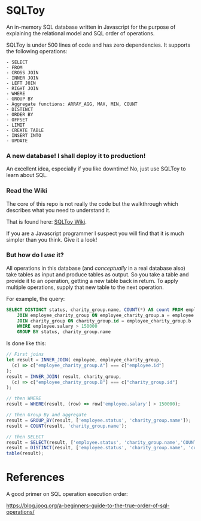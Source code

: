 # SQLToy

An in-memory SQL database written in Javascript for the purpose of explaining the relational model and SQL order of operations.

SQLToy is under 500 lines of code and has zero dependencies. It supports the following operations:

    - SELECT
    - FROM
    - CROSS JOIN
    - INNER JOIN
    - LEFT JOIN
    - RIGHT JOIN
    - WHERE
    - GROUP BY
    - Aggregate functions: ARRAY_AGG, MAX, MIN, COUNT
    - DISTINCT
    - ORDER BY
    - OFFSET
    - LIMIT
    - CREATE TABLE
    - INSERT INTO
    - UPDATE

### A new database! I shall deploy it to production!

An excellent idea, especially if you like downtime! No, just use SQLToy to learn about SQL.

### Read the Wiki

The core of this repo is not really the code but the walkthrough which describes what you need to understand it.

That is found here: [SQLToy Wiki](https://github.com/weinberg/SQLToy/wiki).

If you are a Javascript programmer I suspect you will find that it is much simpler than you think. Give it a look!

### But how do I _use_ it?

All operations in this database (and _conceptually_ in a real database also) take tables as input and produce tables as output. So you take a table and provide it to an operation, getting a new table back in return.  To apply multiple operations, supply that new table to the next operation.

For example, the query:

```SQL
SELECT DISTINCT status, charity_group.name, COUNT(*) AS count FROM employee
    JOIN employee_charity_group ON employee_charity_group.a = employee.id
    JOIN charity_group ON charity_group.id = employee_charity_group.b
    WHERE employee.salary > 150000
    GROUP BY status, charity_group.name
```

Is done like this:

```javascript
// First joins
let result = INNER_JOIN( employee, employee_charity_group,
  (c) => c["employee_charity_group.A"] === c["employee.id"]
);
result = INNER_JOIN( result, charity_group,
  (c) => c["employee_charity_group.B"] === c["charity_group.id"]
);

// then WHERE
result = WHERE(result, (row) => row['employee.salary'] > 150000);

// then Group By and aggregate
result = GROUP_BY(result, ['employee.status', 'charity_group.name']);
result = COUNT(result, 'charity_group.name');

// then SELECT
result = SELECT(result, ['employee.status', 'charity_group.name','COUNT(charity_group.name)'],{'COUNT(charity_group.name)': 'count'})
result = DISTINCT(result, ['employee.status', 'charity_group.name', 'count'])
table(result);
```

# References

A good primer on SQL operation execution order:

https://blog.jooq.org/a-beginners-guide-to-the-true-order-of-sql-operations/
